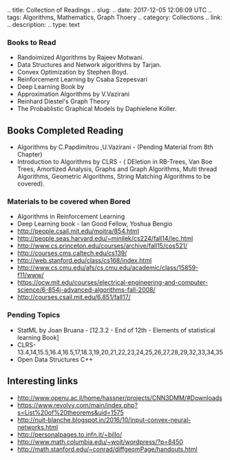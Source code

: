 
.. title: Collection of Readings
.. slug: 
.. date: 2017-12-05 12:06:09 UTC
.. tags: Algorithms, Mathematics, Graph Thoery 
.. category: Collections
.. link: 
.. description: 
.. type: text

### Books to Read

* Randoimized Algorithms by Rajeev Motwani.
* Data Structures and Network algorithms by Tarjan.
* Convex Optimization by Stephen Boyd.
* Reinforcement Learning by Csaba Szepesvari
* Deep Learning Book by 
* Approximation Algorithms by V.Vazirani
* Reinhard Diestel's Graph Theory
* The Probablistic Graphical Models by Daphielene Koller.
<!-- TEASER_END -->

## Books Completed Reading

* Algorithms by C.Papdimitrou ,U.Vazirani - (Pending Material from 8th Chapter) 
* Introduction to Algorithms by CLRS - ( DEletion in RB-Trees, Van Boe Trees, Amortized Analysis, Graphs and Graph Algorithms, Multi thread Algorithms, Geometric Algorithms, String Matching Algorithms to be covered). 

### Materials to be covered when Bored

* Algorithms in Reinforcement Learning
* Deep Learning book - Ian Good Fellow, Yoshua Bengio
* http://people.csail.mit.edu/moitra/854.html
* http://people.seas.harvard.edu/~minilek/cs224/fall14/lec.html
* http://www.cs.princeton.edu/courses/archive/fall15/cos521/
* http://courses.cms.caltech.edu/cs139/
* http://web.stanford.edu/class/cs168/index.html
* http://www.cs.cmu.edu/afs/cs.cmu.edu/academic/class/15859-f11/www/
* https://ocw.mit.edu/courses/electrical-engineering-and-computer-science/6-854j-advanced-algorithms-fall-2008/
* http://courses.csail.mit.edu/6.851/fall17/ 

### Pending Topics

* StatML by Joan Bruana - [12.3.2 - End of 12th - Elements of statistical learning Book]
* CLRS- 13.4,14,15.5,16.4,16.5,17,18.3,19,20,21,22,23,24,25,26,27,28,29,32,33,34,35
* Open Data Structures C++ 
 
## Interesting links

* http://www.openu.ac.il/home/hassner/projects/CNN3DMM/#Downloads
* https://www.revolvy.com/main/index.php?s=List%20of%20theorems&uid=1575
* http://nuit-blanche.blogspot.in/2016/10/input-convex-neural-networks.html
* http://personalpages.to.infn.it/~billo/
* http://www.math.columbia.edu/~woit/wordpress/?p=8450
* http://math.stanford.edu/~conrad/diffgeomPage/handouts.html

